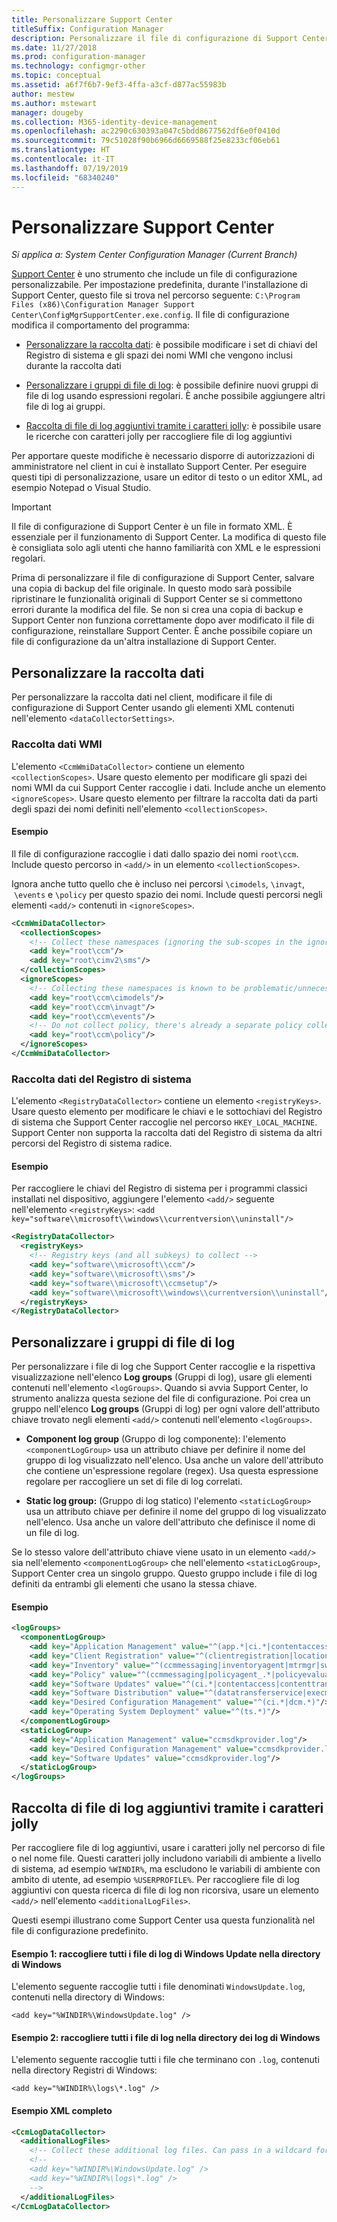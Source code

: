 ```yaml
---
title: Personalizzare Support Center
titleSuffix: Configuration Manager
description: Personalizzare il file di configurazione di Support Center.
ms.date: 11/27/2018
ms.prod: configuration-manager
ms.technology: configmgr-other
ms.topic: conceptual
ms.assetid: a6f7f6b7-9ef3-4ffa-a3cf-d877ac55983b
author: mestew
ms.author: mstewart
manager: dougeby
ms.collection: M365-identity-device-management
ms.openlocfilehash: ac2290c630393a047c5bdd8677562df6e0f0410d
ms.sourcegitcommit: 79c51028f90b6966d6669588f25e8233cf06eb61
ms.translationtype: HT
ms.contentlocale: it-IT
ms.lasthandoff: 07/19/2019
ms.locfileid: "68340240"
---
```

# <a name="customize-support-center"></a>Personalizzare Support Center

*Si applica a: System Center Configuration Manager (Current Branch)*

[Support Center](/sccm/core/support/support-center) è uno strumento che include un file di configurazione personalizzabile. Per impostazione predefinita, durante l'installazione di Support Center, questo file si trova nel percorso seguente: `C:\Program Files (x86)\Configuration Manager Support Center\ConfigMgrSupportCenter.exe.config`. Il file di configurazione modifica il comportamento del programma:

- [Personalizzare la raccolta dati](#bkmk_datacoll): è possibile modificare i set di chiavi del Registro di sistema e gli spazi dei nomi WMI che vengono inclusi durante la raccolta dati  

- [Personalizzare i gruppi di file di log](#bkmk_loggroups): è possibile definire nuovi gruppi di file di log usando espressioni regolari. È anche possibile aggiungere altri file di log ai gruppi.  

- [Raccolta di file di log aggiuntivi tramite i caratteri jolly](#bkmk_wildcards): è possibile usare le ricerche con caratteri jolly per raccogliere file di log aggiuntivi  

Per apportare queste modifiche è necessario disporre di autorizzazioni di amministratore nel client in cui è installato Support Center. Per eseguire questi tipi di personalizzazione, usare un editor di testo o un editor XML, ad esempio Notepad o Visual Studio.

> [!Important]  
> Il file di configurazione di Support Center è un file in formato XML. È essenziale per il funzionamento di Support Center. La modifica di questo file è consigliata solo agli utenti che hanno familiarità con XML e le espressioni regolari.  

Prima di personalizzare il file di configurazione di Support Center, salvare una copia di backup del file originale. In questo modo sarà possibile ripristinare le funzionalità originali di Support Center se si commettono errori durante la modifica del file. Se non si crea una copia di backup e Support Center non funziona correttamente dopo aver modificato il file di configurazione, reinstallare Support Center. È anche possibile copiare un file di configurazione da un'altra installazione di Support Center.



## <a name="bkmk_datacoll"></a> Personalizzare la raccolta dati

Per personalizzare la raccolta dati nel client, modificare il file di configurazione di Support Center usando gli elementi XML contenuti nell'elemento `<dataCollectorSettings>`.


### <a name="wmi-data-collection"></a>Raccolta dati WMI

L'elemento `<CcmWmiDataCollector>` contiene un elemento `<collectionScopes>`. Usare questo elemento per modificare gli spazi dei nomi WMI da cui Support Center raccoglie i dati. Include anche un elemento `<ignoreScopes>`. Usare questo elemento per filtrare la raccolta dati da parti degli spazi dei nomi definiti nell'elemento `<collectionScopes>`.  
    
#### <a name="example"></a>Esempio
Il file di configurazione raccoglie i dati dallo spazio dei nomi `root\ccm`. Include questo percorso in `<add/>` in un elemento `<collectionScopes>`. 

Ignora anche tutto quello che è incluso nei percorsi `\cimodels`, `\invagt`,  `\events` e `\policy` per questo spazio dei nomi. Include questi percorsi negli elementi `<add/>` contenuti in `<ignoreScopes>`.

```XML
<CcmWmiDataCollector>
  <collectionScopes>
    <!-- Collect these namespaces (ignoring the sub-scopes in the ignoreScopes block) -->
    <add key="root\ccm"/>
    <add key="root\cimv2\sms"/>
  </collectionScopes>
  <ignoreScopes>
    <!-- Collecting these namespaces is known to be problematic/unnecessary -->
    <add key="root\ccm\cimodels"/>
    <add key="root\ccm\invagt"/>
    <add key="root\ccm\events"/>
    <!-- Do not collect policy, there's already a separate policy collector.-->
    <add key="root\ccm\policy"/>
  </ignoreScopes>
</CcmWmiDataCollector>
```


### <a name="registry-data-collection"></a>Raccolta dati del Registro di sistema

L'elemento `<RegistryDataCollector>` contiene un elemento `<registryKeys>`. Usare questo elemento per modificare le chiavi e le sottochiavi del Registro di sistema che Support Center raccoglie nel percorso `HKEY_LOCAL_MACHINE`. Support Center non supporta la raccolta dati del Registro di sistema da altri percorsi del Registro di sistema radice.

#### <a name="example"></a>Esempio
Per raccogliere le chiavi del Registro di sistema per i programmi classici installati nel dispositivo, aggiungere l'elemento `<add/>` seguente nell'elemento `<registryKeys>`: `<add key="software\\microsoft\\windows\\currentversion\\uninstall"/>`

```XML
<RegistryDataCollector>
  <registryKeys>
    <!-- Registry keys (and all subkeys) to collect -->
    <add key="software\\microsoft\\ccm"/>
    <add key="software\\microsoft\\sms"/>
    <add key="software\\microsoft\\ccmsetup"/>
    <add key="software\\microsoft\\windows\\currentversion\\uninstall"/>
  </registryKeys>
</RegistryDataCollector>
```



## <a name="bkmk_loggroups"></a> Personalizzare i gruppi di file di log

Per personalizzare i file di log che Support Center raccoglie e la rispettiva visualizzazione nell'elenco **Log groups** (Gruppi di log), usare gli elementi contenuti nell'elemento `<logGroups>`. Quando si avvia Support Center, lo strumento analizza questa sezione del file di configurazione. Poi crea un gruppo nell'elenco **Log groups** (Gruppi di log) per ogni valore dell'attributo chiave trovato negli elementi `<add/>` contenuti nell'elemento `<logGroups>`.

- **Component log group** (Gruppo di log componente): l'elemento `<componentLogGroup>` usa un attributo chiave per definire il nome del gruppo di log visualizzato nell'elenco. Usa anche un valore dell'attributo che contiene un'espressione regolare (regex). Usa questa espressione regolare per raccogliere un set di file di log correlati.  

- **Static log group:** (Gruppo di log statico) l'elemento `<staticLogGroup>` usa un attributo chiave per definire il nome del gruppo di log visualizzato nell'elenco. Usa anche un valore dell'attributo che definisce il nome di un file di log.  

Se lo stesso valore dell'attributo chiave viene usato in un elemento `<add/>` sia nell'elemento `<componentLogGroup>` che nell'elemento `<staticLogGroup>`, Support Center crea un singolo gruppo. Questo gruppo include i file di log definiti da entrambi gli elementi che usano la stessa chiave.

#### <a name="example"></a>Esempio
```XML
<logGroups>
  <componentLogGroup>
    <add key="Application Management" value="^(app.*|ci.*|contentaccess|contenttransfermanager|datatransferservice|dcm.*|execmgr.*|UserAffinity.*|.*Handler$|.*Provider$)"/>
    <add key="Client Registration" value="^(clientregistration|locationservices|ccmmessaging|ccmexec)"/>
    <add key="Inventory" value="^(ccmmessaging|inventoryagent|mtrmgr|swmtrreportgen|virtualapp|mtr.*|filesystemfile)"/>
    <add key="Policy" value="^(ccmmessaging|policyagent_.*|policyevaluator_.*)"/>
    <add key="Software Updates" value="^(ci.*|contentaccess|contenttransfermanager|datatransferservice|dcm.*|update.*|wuahandler|xmlstore|scanagent)"/>
    <add key="Software Distribution" value="^(datatransferservice|execmgr.*|contenttransfermanager|locationservices|contentaccess|filebits)"/>
    <add key="Desired Configuration Management" value="^(ci.*|dcm.*)"/>
    <add key="Operating System Deployment" value="^(ts.*)"/>
  </componentLogGroup>
  <staticLogGroup>
    <add key="Application Management" value="ccmsdkprovider.log"/>
    <add key="Desired Configuration Management" value="ccmsdkprovider.log"/>
    <add key="Software Updates" value="ccmsdkprovider.log"/>
  </staticLogGroup>
</logGroups>
```



## <a name="bkmk_wildcards"></a> Raccolta di file di log aggiuntivi tramite i caratteri jolly

Per raccogliere file di log aggiuntivi, usare i caratteri jolly nel percorso di file o nel nome file. Questi caratteri jolly includono variabili di ambiente a livello di sistema, ad esempio `%WINDIR%`, ma escludono le variabili di ambiente con ambito di utente, ad esempio `%USERPROFILE%`. Per raccogliere file di log aggiuntivi con questa ricerca di file di log non ricorsiva, usare un elemento `<add/>` nell'elemento `<additionalLogFiles>`. 

Questi esempi illustrano come Support Center usa questa funzionalità nel file di configurazione predefinito.

#### <a name="example-1-collect-all-windows-update-log-files-in-the-windows-directory"></a>Esempio 1: raccogliere tutti i file di log di Windows Update nella directory di Windows
L'elemento seguente raccoglie tutti i file denominati `WindowsUpdate.log`, contenuti nella directory di Windows: 

`<add key="%WINDIR%\WindowsUpdate.log" />`

#### <a name="example-2-collect-all-log-files-in-the-windows-logs-directory"></a>Esempio 2: raccogliere tutti i file di log nella directory dei log di Windows
L'elemento seguente raccoglie tutti i file che terminano con `.log`, contenuti nella directory Registri di Windows: 

`<add key="%WINDIR%\logs\*.log" />`

#### <a name="full-example-xml"></a>Esempio XML completo
```XML
<CcmLogDataCollector>
  <additionalLogFiles>
    <!-- Collect these additional log files. Can pass in a wildcard for the filename. System variables are also supported. -->
    <!--
    <add key="%WINDIR%\WindowsUpdate.log" />
    <add key="%WINDIR%\logs\*.log" />
    -->
  </additionalLogFiles>
</CcmLogDataCollector>
```
